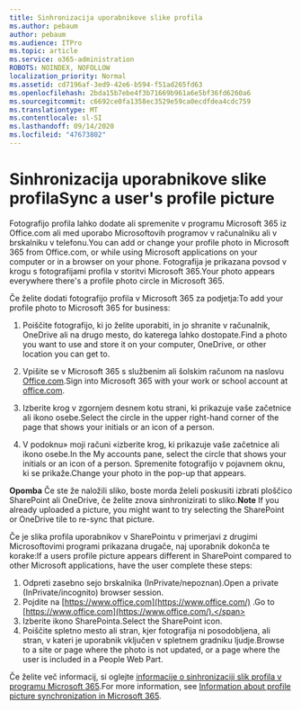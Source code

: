 ```yaml
---
title: Sinhronizacija uporabnikove slike profila
ms.author: pebaum
author: pebaum
ms.audience: ITPro
ms.topic: article
ms.service: o365-administration
ROBOTS: NOINDEX, NOFOLLOW
localization_priority: Normal
ms.assetid: cd7196af-3ed9-42e6-b594-f51ad265fd63
ms.openlocfilehash: 2bda15b7ebe4f3b71669b961a6e5bf36fd6260a6
ms.sourcegitcommit: c6692ce0fa1358ec3529e59ca0ecdfdea4cdc759
ms.translationtype: MT
ms.contentlocale: sl-SI
ms.lasthandoff: 09/14/2020
ms.locfileid: "47673802"
---
```

# <a name="sync-a-users-profile-picture"></a><span data-ttu-id="bee21-102">Sinhronizacija uporabnikove slike profila</span><span class="sxs-lookup"><span data-stu-id="bee21-102">Sync a user's profile picture</span></span>

<span data-ttu-id="bee21-103">Fotografijo profila lahko dodate ali spremenite v programu Microsoft 365 iz Office.com ali med uporabo Microsoftovih programov v računalniku ali v brskalniku v telefonu.</span><span class="sxs-lookup"><span data-stu-id="bee21-103">You can add or change your profile photo in Microsoft 365 from Office.com, or while using Microsoft applications on your computer or in a browser on your phone.</span></span> <span data-ttu-id="bee21-104">Fotografija je prikazana povsod v krogu s fotografijami profila v storitvi Microsoft 365.</span><span class="sxs-lookup"><span data-stu-id="bee21-104">Your photo appears everywhere there's a profile photo circle in Microsoft 365.</span></span>

<span data-ttu-id="bee21-105">Če želite dodati fotografijo profila v Microsoft 365 za podjetja:</span><span class="sxs-lookup"><span data-stu-id="bee21-105">To add your profile photo to Microsoft 365 for business:</span></span>

1. <span data-ttu-id="bee21-106">Poiščite fotografijo, ki jo želite uporabiti, in jo shranite v računalnik, OneDrive ali na drugo mesto, do katerega lahko dostopate.</span><span class="sxs-lookup"><span data-stu-id="bee21-106">Find a photo you want to use and store it on your computer, OneDrive, or other location you can get to.</span></span>

2. <span data-ttu-id="bee21-107">Vpišite se v Microsoft 365 s službenim ali šolskim računom na naslovu [Office.com](https://www.office.com).</span><span class="sxs-lookup"><span data-stu-id="bee21-107">Sign into Microsoft 365 with your work or school account at [office.com](https://www.office.com).</span></span>

3. <span data-ttu-id="bee21-108">Izberite krog v zgornjem desnem kotu strani, ki prikazuje vaše začetnice ali ikono osebe.</span><span class="sxs-lookup"><span data-stu-id="bee21-108">Select the circle in the upper right-hand corner of the page that shows your initials or an icon of a person.</span></span>

4. <span data-ttu-id="bee21-109">V podoknu» moji računi «izberite krog, ki prikazuje vaše začetnice ali ikono osebe.</span><span class="sxs-lookup"><span data-stu-id="bee21-109">In the My accounts pane, select the circle that shows your initials or an icon of a person.</span></span> <span data-ttu-id="bee21-110">Spremenite fotografijo v pojavnem oknu, ki se prikaže.</span><span class="sxs-lookup"><span data-stu-id="bee21-110">Change your photo in the pop-up that appears.</span></span>

<span data-ttu-id="bee21-111">**Opomba** Če ste že naložili sliko, boste morda želeli poskusiti izbrati ploščico SharePoint ali OneDrive, če želite znova sinhronizirati to sliko.</span><span class="sxs-lookup"><span data-stu-id="bee21-111">**Note** If you already uploaded a picture, you might want to try selecting the SharePoint or OneDrive tile to re-sync that picture.</span></span>

<span data-ttu-id="bee21-112">Če je slika profila uporabnikov v SharePointu v primerjavi z drugimi Microsoftovimi programi prikazana drugače, naj uporabnik dokonča te korake:</span><span class="sxs-lookup"><span data-stu-id="bee21-112">If a users profile picture appears different in SharePoint compared to other Microsoft applications, have the user complete these steps:</span></span>

1. <span data-ttu-id="bee21-113">Odpreti zasebno sejo brskalnika (InPrivate/nepoznan).</span><span class="sxs-lookup"><span data-stu-id="bee21-113">Open a private (InPrivate/incognito) browser session.</span></span>
2. <span data-ttu-id="bee21-114">Pojdite na [https://www.office.com](https://www.office.com/) .</span><span class="sxs-lookup"><span data-stu-id="bee21-114">Go to [https://www.office.com](https://www.office.com/).</span></span>
3. <span data-ttu-id="bee21-115">Izberite ikono SharePointa.</span><span class="sxs-lookup"><span data-stu-id="bee21-115">Select the SharePoint icon.</span></span>
4. <span data-ttu-id="bee21-116">Poiščite spletno mesto ali stran, kjer fotografija ni posodobljena, ali stran, v kateri je uporabnik vključen v spletnem gradniku ljudje.</span><span class="sxs-lookup"><span data-stu-id="bee21-116">Browse to a site or page where the photo is not updated, or a page where the user is included in a People Web Part.</span></span>

<span data-ttu-id="bee21-117">Če želite več informacij, si oglejte [informacije o sinhronizaciji slik profila v programu Microsoft 365](https://support.office.com/article/information-about-profile-picture-synchronization-in-office-365-20594d76-d054-4af4-a660-401133e3d48a).</span><span class="sxs-lookup"><span data-stu-id="bee21-117">For more information, see [Information about profile picture synchronization in Microsoft 365](https://support.office.com/article/information-about-profile-picture-synchronization-in-office-365-20594d76-d054-4af4-a660-401133e3d48a).</span></span>

